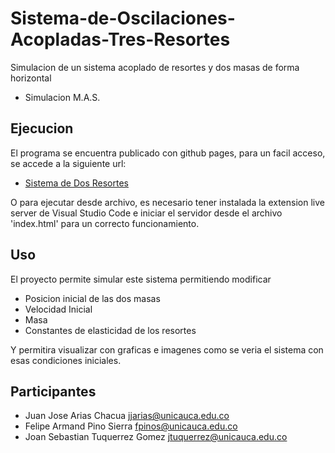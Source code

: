 # Sistema-de-Oscilaciones-Acopladas-Tres-Resortes
Simulacion de un sistema acoplado de resortes y dos masas de forma horizontal  
* Simulacion M.A.S. 

## Ejecucion
El programa se encuentra publicado con github pages, para un facil acceso, se accede a la siguiente url:
* [Sistema de Dos Resortes](https://sebastiantuquerrezg.github.io/Sistema-de-Oscilaciones/)

O para ejecutar desde archivo, es necesario tener instalada la extension live server de Visual Studio Code e iniciar el servidor desde el archivo 'index.html' para un correcto funcionamiento.

## Uso
El proyecto permite simular este sistema permitiendo modificar 
* Posicion inicial de las dos masas
* Velocidad Inicial
* Masa
* Constantes de elasticidad de los resortes

Y permitira visualizar con graficas e imagenes como se veria el sistema con esas condiciones iniciales.

## Participantes
* Juan Jose Arias Chacua <jjarias@unicauca.edu.co>
* Felipe Armand Pino Sierra <fpinos@unicauca.edu.co>
* Joan Sebastian Tuquerrez Gomez <jtuquerrez@unicauca.edu.co>

